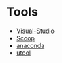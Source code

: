 # Tools
* [Visual-Studio](https://visualstudio.microsoft.com/)
* [Scoop](https://github.com/ScoopInstaller/Install)
* [anaconda](https://www.anaconda.com/download)
* [utool](https://www.u.tools/)